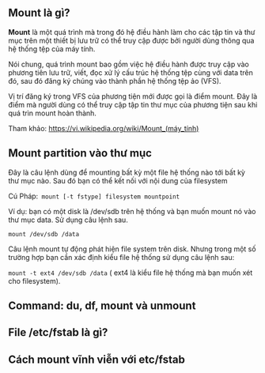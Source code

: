 ## Mount là gì?

**Mount** là một quá trình mà trong đó hệ điều hành làm cho các tập tin và thư mục trên một thiết bị lưu trữ có thể truy cập được bởi người dùng thông qua hệ thống tệp của máy tính.

Nói chung, quá trình mount bao gồm việc hệ điều hành được truy cập vào phương tiên lưu trữ, viết, đọc xử lý cấu trúc hệ thống tệp cùng với data trên đó, sau đó đăng ký chúng vào thành phần hệ thống tệp ảo (VFS).

Vị trí đăng ký trong VFS của phương tiện mới được gọi là điểm mount. Đây là điểm mà người dùng có thể truy cập tập tin thư mục của phương tiện sau khi quá trìn mount hoàn thành.

Tham khảo: https://vi.wikipedia.org/wiki/Mount_(máy_tính)

## Mount partition vào thư mục

Đây là câu lệnh dùng để mounting bất kỳ một file hệ thống nào tới bất kỳ thư mục nào. Sau đó bạn có thể kết nối với nội dung của filesystem

Cú Pháp:` mount [-t fstype] filesystem mountpoint`

Ví dụ: bạn có một disk là /dev/sdb trên hệ thống và bạn muốn mount nó vào thư mục data. Sử dụng câu lệnh sau.

`mount /dev/sdb /data`

Câu lệnh mount tự động phát hiện file system trên disk. Nhưng trong một số trường hợp bạn cần xác định kiểu file hệ thống sử dụng câu lệnh sau:

`mount -t ext4 /dev/sdb /data` ( ext4 là kiểu file hệ thống mà bạn muốn xét cho filesystem).


## Command: du, df, mount và unmount


## File /etc/fstab là gì?

## Cách mount vĩnh viễn với etc/fstab

